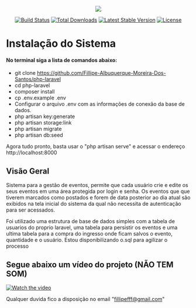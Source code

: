 <p align="center"><img src="https://laravel.com/assets/img/components/logo-laravel.svg"></p>

<p align="center">
<a href="https://travis-ci.org/laravel/framework"><img src="https://travis-ci.org/laravel/framework.svg" alt="Build Status"></a>
<a href="https://packagist.org/packages/laravel/framework"><img src="https://poser.pugx.org/laravel/framework/d/total.svg" alt="Total Downloads"></a>
<a href="https://packagist.org/packages/laravel/framework"><img src="https://poser.pugx.org/laravel/framework/v/stable.svg" alt="Latest Stable Version"></a>
<a href="https://packagist.org/packages/laravel/framework"><img src="https://poser.pugx.org/laravel/framework/license.svg" alt="License"></a>
</p>

# Instalação do Sistema

#### No terminal siga a lista de comandos abaixo:

- git clone https://github.com/Fillipe-Albuquerque-Moreira-Dos-Santos/php-laravel
- cd php-laravel
- composer install
- cp .env.example .env
- Configurar o arquivo .env com as informações de conexão da base de dados.
- php artisan key:generate
- php artisan storage:link
- php artisan migrate
- php artisan db:seed 

Agora tudo pronto, basta usar o "php artisan serve" e acessar o endereço http://localhost:8000


## Visão Geral

Sistema para a gestão de eventos, permite que cada usuário crie e edite os seus eventos em uma área protegida por login e senha. Os eventos que que tiverem marcados como postados e forem de data posterior ao dia atual são exibidos na tela inicial do sistema da qual não necessita de autenticação para ser acessados.

Foi utilizado uma estrutura de base de dados simples com a tabela de usuarios do proprio laravel, 
uma tabela para persistir os eventos e uma ultima tabela para a compra do ingresso onde ficam salvos o evento, 
quantidade e o usuário. Estou disponibilizando o.sql para agilizar o processo

## Segue abaixo um vídeo do projeto (NÃO TEM SOM)
[![Watch the video](https://i.imgur.com/vKb2F1B.png)](https://www.youtube.com/watch?v=t4ybvKbe9Tc)

Qualquer duvida fico a disposição no email "fillipefff@gmail.com"
